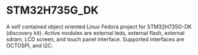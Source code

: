 # STM32H735G_DK
A self contained object oriented Linux Fedora project for STM32H735G-DK (discovery kit). Active modules are external leds, external flash, external sdram, LCD screen, and touch panel interface. Supported interfaces are OCTOSPI, and I2C.
